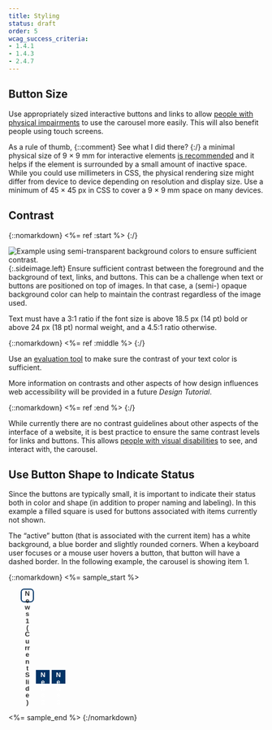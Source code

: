 ```yaml
---
title: Styling
status: draft
order: 5
wcag_success_criteria:
- 1.4.1
- 1.4.3
- 2.4.7
---
```


## Button Size

Use appropriately sized interactive buttons and links to allow [people with physical impairments](https://www.w3.org/WAI/intro/people-use-web/diversity#physical) to use the carousel more easily. This will also benefit people using touch screens.

As a rule of thumb, {::comment} See what I did there? {:/} a minimal physical size of 9 × 9 mm for interactive elements [is recommended](https://www.w3.org/TR/mobile-accessibility-mapping/#h-touch-target-size-and-spacing) and it helps if the element is surrounded by a small amount of inactive space. While you could use millimeters in CSS, the physical rendering size might differ from device to device depending on resolution and display size. Use a minimum of 45 × 45 px in CSS to cover a 9 × 9 mm space on many devices.

## Contrast

{::nomarkdown}
<%= ref :start %>
{:/}

![Example using semi-transparent background colors to ensure sufficient contrast.](carousels-styling-contrast.png){:.sideimage.left} Ensure sufficient contrast between the foreground and the background of text, links, and buttons. This can be a challenge when text or buttons are positioned on top of images. In that case, a (semi-) opaque background color can help to maintain the contrast regardless of the image used.

Text must have a 3:1 ratio if the font size is above 18.5 px (14 pt) bold or above 24 px (18 pt) normal weight, and a 4.5:1 ratio otherwise.

{::nomarkdown}
<%= ref :middle %>
{:/}

Use an [evaluation tool](https://www.w3.org/WAI/ER/tools/) to make sure the contrast of your text color is sufficient.

More information on contrasts and other aspects of how design influences web accessibility will be provided in a future _Design Tutorial_.

{::nomarkdown}
<%= ref :end %>
{:/}

While currently there are no contrast guidelines about other aspects of the interface of a website, it is best practice to ensure the same contrast levels for links and buttons. This allows [people with visual disabilities](https://www.w3.org/WAI/intro/people-use-web/diversity#visual) to see, and interact with, the carousel.

## Use Button Shape to Indicate Status

Since the buttons are typically small, it is important to indicate their status both in color and shape (in addition to proper naming and labeling). In this example a filled square is used for buttons associated with items currently not shown.

The “active” button (that is associated with the current item) has a white background, a blue border and slightly rounded corners. When a keyboard user focuses or a mouse user hovers a button, that button will have a dashed border. In the following example, the carousel is showing item 1.

{::nomarkdown}
<%= sample_start %>

<style>
.slidenav li {
  display: inline-block;
}
.slidenav button {
  border: 2px solid #036;
  background-color: #036;
  line-height: 1em;
  height: 2em;
  width: 2em;
  font-weight: bold;
  color: #fff;
}

.slidenav button.current {
  border-radius: .5em;
  background-color: #fff;
  color: #333;
}

.slidenav button:hover,
.slidenav button:focus {
  border: 2px dashed #fff;
}

.slidenav button.current:hover,
.slidenav button.current:focus {
  border: 2px dashed #036;
}
</style>

<ul class="slidenav as-sample">
  <li>
    <button class="current" data-slide="0" type="button">
      <span class="visuallyhidden">News</span> 1
      <span class="visuallyhidden">(Current Slide)</span>
    </button>
  </li>
  <li>
    <button data-slide="1" type="button">
      <span class="visuallyhidden">News</span> 2
    </button>
  </li>
  <li>
    <button data-slide="2" type="button">
      <span class="visuallyhidden">News</span> 3
    </button>
  </li>
</ul>

<style>
  .slidenav.as-sample {
    position: static;
  }
</style>

<%= sample_end %>
{:/nomarkdown}
